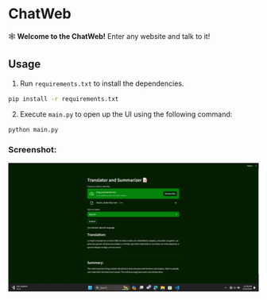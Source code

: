 # ChatWeb

🕸️ **Welcome to the ChatWeb!** Enter any website and talk to it! 


## Usage
1. Run `requirements.txt` to install the dependencies.

```bash
pip install -r requirements.txt
```
2. Execute `main.py` to open up the UI using the following command:

```bash
python main.py
```
### Screenshot:
![App Screenshot](https://github.com/Satyajeet-code/Generative-AI/blob/main/Translator_and_summarizer/Screenshot%202024-04-24%20123935.png)
